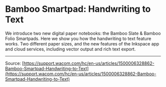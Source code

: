 # Bamboo Smartpad: Handwriting to Text

We introduce two new digital paper notebooks: the Bamboo Slate & Bamboo Folio Smartpads. Here we show you how the handwriting to text feature works. Two different paper sizes, and the new features of the Inkspace app and cloud services, including vector output and rich text export.

---
Source: [https://support.wacom.com/hc/en-us/articles/1500006328862-Bamboo-Smartpad-Handwriting-to-Text](https://support.wacom.com/hc/en-us/articles/1500006328862-Bamboo-Smartpad-Handwriting-to-Text)
